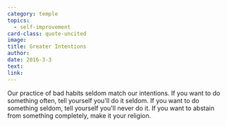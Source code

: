```yaml
---
category: temple
topics:
  - self-improvement
card-class: quote-uncited
image:
title: Greater Intentions
author:
date: 2016-3-3
text:  
link:
---
```

Our practice of bad habits seldom match our intentions. If you want to do something often, tell yourself you'll do it seldom. If you want to do something seldom, tell yourself you'll never do it. If you want to abstain from something completely, make it your religion.
